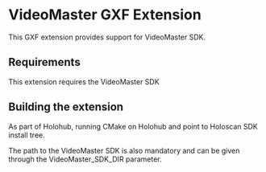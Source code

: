 # VideoMaster GXF Extension

This GXF extension provides support for VideoMaster SDK.

## Requirements

This extension requires the VideoMaster SDK

## Building the extension

As part of Holohub, running CMake on Holohub and point to Holoscan SDK install tree.

The path to the VideoMaster SDK is also mandatory and can be given through the VideoMaster_SDK_DIR parameter.